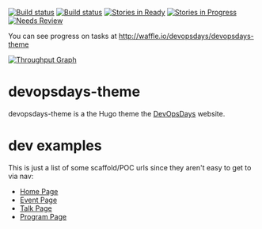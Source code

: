 [![Build status](https://ci.appveyor.com/api/projects/status/2cemxawbx0vtrt8e/branch/master?svg=true)](https://ci.appveyor.com/project/DevOpsDays/devopsdays-theme/branch/master)
[![Build status](https://ci.appveyor.com/api/projects/status/2cemxawbx0vtrt8e/branch/master?svg=true)](https://ci.appveyor.com/project/DevOpsDays/devopsdays-theme/branch/master)
[![Stories in Ready](https://badge.waffle.io/devopsdays/devopsdays-theme.svg?label=ready&title=Ready)](http://waffle.io/devopsdays/devopsdays-theme) [![Stories in Progress](https://badge.waffle.io/devopsdays/devopsdays-theme.svg?label=in%progress&title=In%20Progress)](http://waffle.io/devopsdays/devopsdays-theme) [![Needs Review](https://badge.waffle.io/devopsdays/devopsdays-theme.svg?label=needs-review&title=Needs%20Review)](http://waffle.io/devopsdays/devopsdays-theme)

You can see progress on tasks at http://waffle.io/devopsdays/devopsdays-theme

[![Throughput Graph](https://graphs.waffle.io/devopsdays/devopsdays-theme/throughput.svg)](https://waffle.io/devopsdays/devopsdays-theme/metrics)

# devopsdays-theme
devopsdays-theme is a the Hugo theme the [DevOpsDays](https://www.devopsdays.org) website.

# dev examples
This is just a list of some scaffold/POC urls since they aren't easy to get to via nav:
- [Home Page](http://devopsdays-theme.netlify.com/)
- [Event Page](http://devopsdays-theme.netlify.com/events/2016-chicago/welcome/)
- [Talk Page](http://devopsdays-theme.netlify.com/events/2016-chicago/program/adam-jacob/)
- [Program Page](http://devopsdays-theme.netlify.com/events/2016-chicago/program/)
